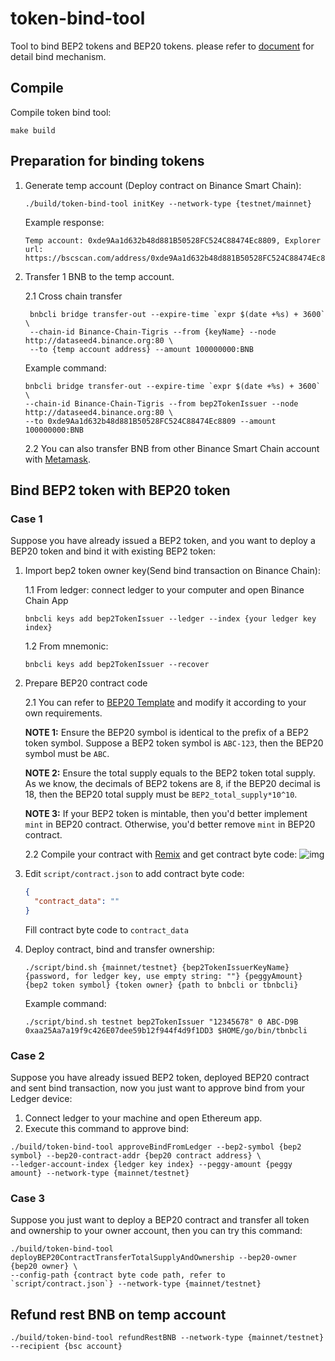 # token-bind-tool

Tool to bind BEP2 tokens and BEP20 tokens. please refer to [document](https://docs.binance.org/smart-chain/developer/bind-tokens.html) for detail bind mechanism.

## Compile

Compile token bind tool:
```shell script
make build
```

## Preparation for binding tokens

1. Generate temp account (Deploy contract on Binance Smart Chain):
    ```shell script
    ./build/token-bind-tool initKey --network-type {testnet/mainnet}
    ```
    Example response:
    ```text
    Temp account: 0xde9Aa1d632b48d881B50528FC524C88474Ec8809, Explorer url: https://bscscan.com/address/0xde9Aa1d632b48d881B50528FC524C88474Ec8809
    ```
   
2. Transfer 1 BNB to the temp account.
   
   2.1 Cross chain transfer
   ```shell script
    bnbcli bridge transfer-out --expire-time `expr $(date +%s) + 3600` \
    --chain-id Binance-Chain-Tigris --from {keyName} --node http://dataseed4.binance.org:80 \
    --to {temp account address} --amount 100000000:BNB
    ```
   Example command:
   ```shell script
   bnbcli bridge transfer-out --expire-time `expr $(date +%s) + 3600` \
   --chain-id Binance-Chain-Tigris --from bep2TokenIssuer --node http://dataseed4.binance.org:80 \
   --to 0xde9Aa1d632b48d881B50528FC524C88474Ec8809 --amount 100000000:BNB
   ```
   
   2.2 You can also transfer BNB from other Binance Smart Chain account with [Metamask](https://docs.binance.org/smart-chain/wallet/metamask.html).

## Bind BEP2 token with BEP20 token

### Case 1

Suppose you have already issued a BEP2 token, and you want to deploy a BEP20 token and bind it with existing BEP2 token:

1. Import bep2 token owner key(Send bind transaction on Binance Chain):

    1.1 From ledger: connect ledger to your computer and open Binance Chain App
    ```shell script
    bnbcli keys add bep2TokenIssuer --ledger --index {your ledger key index}
    ```
    1.2 From mnemonic:
    ```shell script
    bnbcli keys add bep2TokenIssuer --recover
    ```

2. Prepare BEP20 contract code

    2.1 You can refer to [BEP20 Template](https://github.com/binance-chain/bsc-genesis-contract/blob/master/contracts/bep20_template/BEP20Token.template) and modify it according to your own requirements.
        
    **NOTE 1:** Ensure the BEP20 symbol is identical to the prefix of a BEP2 token symbol. Suppose a BEP2 token symbol is `ABC-123`, then the BEP20 symbol must be `ABC`.
    
    **NOTE 2:** Ensure the total supply equals to the BEP2 token total supply. As we know, the decimals of BEP2 tokens are 8, if the BEP20 decimal is 18, then the BEP20 total supply must be `BEP2_total_supply*10^10`.

    **NOTE 3:** If your BEP2 token is mintable, then you'd better implement `mint` in BEP20 contract. Otherwise, you'd better remove `mint` in BEP20 contract.
   
    2.2 Compile your contract with [Remix](https://remix.ethereum.org) and get contract byte code:
    ![img](pictures/compile.png)
    
3. Edit `script/contract.json` to add contract byte code:

    ```json
    {
      "contract_data": ""
    }
    ```
    Fill contract byte code to `contract_data`

4. Deploy contract, bind and transfer ownership:

    ```shell script
    ./script/bind.sh {mainnet/testnet} {bep2TokenIssuerKeyName} {password, for ledger key, use empty string: ""} {peggyAmount} {bep2 token symbol} {token owner} {path to bnbcli or tbnbcli}
    ```

    Example command:
    ```shell script
    ./script/bind.sh testnet bep2TokenIssuer "12345678" 0 ABC-D9B 0xaa25Aa7a19f9c426E07dee59b12f944f4d9f1DD3 $HOME/go/bin/tbnbcli
    ```

### Case 2

Suppose you have already issued BEP2 token, deployed BEP20 contract and sent bind transaction, now you just want to approve bind from your Ledger device:

1. Connect ledger to your machine and open Ethereum app.
2. Execute this command to approve bind:
```shell script
./build/token-bind-tool approveBindFromLedger --bep2-symbol {bep2 symbol} --bep20-contract-addr {bep20 contract address} \
--ledger-account-index {ledger key index} --peggy-amount {peggy amount} --network-type {mainnet/testnet}
```

### Case 3

Suppose you just want to deploy a BEP20 contract and transfer all token and ownership to your owner account, then you can try this command:
```shell script
./build/token-bind-tool deployBEP20ContractTransferTotalSupplyAndOwnership --bep20-owner {bep20 owner} \
--config-path {contract byte code path, refer to `script/contract.json`} --network-type {mainnet/testnet}
```

## Refund rest BNB on temp account

```shell script
./build/token-bind-tool refundRestBNB --network-type {mainnet/testnet} --recipient {bsc account}
```